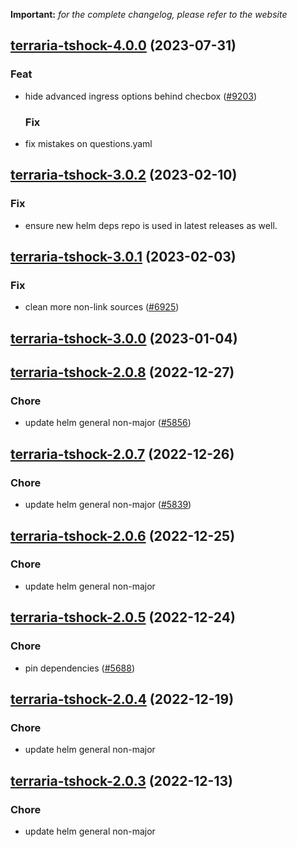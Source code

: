 **Important:**
*for the complete changelog, please refer to the website*










## [terraria-tshock-4.0.0](https://github.com/truecharts/charts/compare/terraria-tshock-3.0.2...terraria-tshock-4.0.0) (2023-07-31)

### Feat

- hide advanced ingress options behind checbox ([#9203](https://github.com/truecharts/charts/issues/9203))
  
  ### Fix

- fix mistakes on questions.yaml
  
  


## [terraria-tshock-3.0.2](https://github.com/truecharts/charts/compare/terraria-tshock-3.0.1...terraria-tshock-3.0.2) (2023-02-10)

### Fix

- ensure new helm deps repo is used in latest releases as well.
  
  


## [terraria-tshock-3.0.1](https://github.com/truecharts/charts/compare/terraria-tshock-3.0.0...terraria-tshock-3.0.1) (2023-02-03)

### Fix

-  clean more non-link sources ([#6925](https://github.com/truecharts/charts/issues/6925))
  
  


## [terraria-tshock-3.0.0](https://github.com/truecharts/charts/compare/terraria-tshock-2.0.8...terraria-tshock-3.0.0) (2023-01-04)




## [terraria-tshock-2.0.8](https://github.com/truecharts/charts/compare/terraria-tshock-2.0.7...terraria-tshock-2.0.8) (2022-12-27)

### Chore

- update helm general non-major ([#5856](https://github.com/truecharts/charts/issues/5856))
  
  


## [terraria-tshock-2.0.7](https://github.com/truecharts/charts/compare/terraria-tshock-2.0.6...terraria-tshock-2.0.7) (2022-12-26)

### Chore

- update helm general non-major ([#5839](https://github.com/truecharts/charts/issues/5839))
  
  


## [terraria-tshock-2.0.6](https://github.com/truecharts/charts/compare/terraria-tshock-2.0.5...terraria-tshock-2.0.6) (2022-12-25)

### Chore

- update helm general non-major
  
  


## [terraria-tshock-2.0.5](https://github.com/truecharts/charts/compare/terraria-tshock-2.0.4...terraria-tshock-2.0.5) (2022-12-24)

### Chore

- pin dependencies ([#5688](https://github.com/truecharts/charts/issues/5688))
  
  


## [terraria-tshock-2.0.4](https://github.com/truecharts/charts/compare/terraria-tshock-2.0.3...terraria-tshock-2.0.4) (2022-12-19)

### Chore

- update helm general non-major
  
  


## [terraria-tshock-2.0.3](https://github.com/truecharts/charts/compare/terraria-tshock-2.0.2...terraria-tshock-2.0.3) (2022-12-13)

### Chore

- update helm general non-major
  
